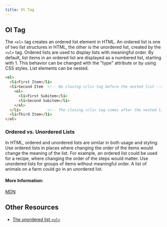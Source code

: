 ```yaml
---
title: Ol Tag
---
```

## Ol Tag

<!-- The article goes here, in GitHub-flavored Markdown. Feel free to add YouTube videos, images, and CodePen/JSBin embeds  -->
The `<ol>` tag creates an ordered list element in HTML. An ordered list is one of two list structures in HTML, the other is the unordered list, created by the `<ul>` tag.  Ordered lists are used to display lists with meaningful order. By default, list items in an ordered list are displayed as a numbered list, starting with 1. This behavior can be changed with the "type" attribute or by using CSS styles. List elements can be nested.

```html
<ol>
  <li>First Item</li>
  <li>Second Item  <!-- No closing </li> tag before the nested list -->
    <ol>
      <li>First Subitem</li>
      <li>Second Subitem</li>
    </ol>
  </li>            <!-- The closing </li> tag comes after the nested list -->
  <li>Third Item</li>
</ol>
```

### Ordered vs. Unordered Lists

In HTML, ordered and unordered lists are similar in both usage and styling. Use ordered lists in places where changing the order of the items would change the meaning of the list. For example, an ordered list could be used for a recipe, where changing the order of the steps would matter. Use unordered lists for groups of items without meaningful order. A list of animals on a farm could go in an unordered list.

#### More Information:
<!-- Please add any articles you think might be helpful to read before writing the article -->
[MDN](https://developer.mozilla.org/en-US/docs/Web/HTML/Element/body)

## Other Resources
- [The unordered list `<ul>`](https://github.com/freeCodeCamp/guides/blob/master/src/pages/html/elements/ul-tag/index.md)

